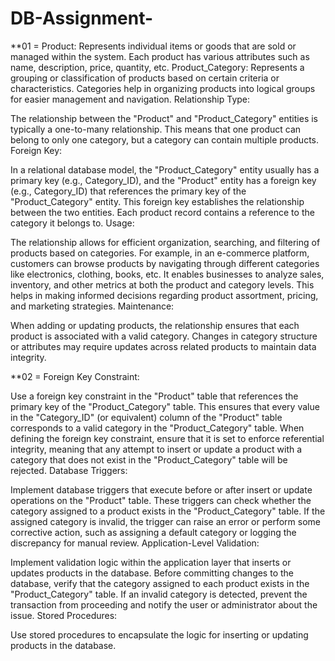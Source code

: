 # DB-Assignment-
**01 = Product: Represents individual items or goods that are sold or managed within the system. Each product has various attributes such as name, description, price, quantity, etc.
Product_Category: Represents a grouping or classification of products based on certain criteria or characteristics. Categories help in organizing products into logical groups for easier management and navigation.
Relationship Type:

The relationship between the "Product" and "Product_Category" entities is typically a one-to-many relationship. This means that one product can belong to only one category, but a category can contain multiple products.
Foreign Key:

In a relational database model, the "Product_Category" entity usually has a primary key (e.g., Category_ID), and the "Product" entity has a foreign key (e.g., Category_ID) that references the primary key of the "Product_Category" entity.
This foreign key establishes the relationship between the two entities. Each product record contains a reference to the category it belongs to.
Usage:

The relationship allows for efficient organization, searching, and filtering of products based on categories. For example, in an e-commerce platform, customers can browse products by navigating through different categories like electronics, clothing, books, etc.
It enables businesses to analyze sales, inventory, and other metrics at both the product and category levels. This helps in making informed decisions regarding product assortment, pricing, and marketing strategies.
Maintenance:

When adding or updating products, the relationship ensures that each product is associated with a valid category.
Changes in category structure or attributes may require updates across related products to maintain data integrity.


**02 = Foreign Key Constraint:

Use a foreign key constraint in the "Product" table that references the primary key of the "Product_Category" table. This ensures that every value in the "Category_ID" (or equivalent) column of the "Product" table corresponds to a valid category in the "Product_Category" table.
When defining the foreign key constraint, ensure that it is set to enforce referential integrity, meaning that any attempt to insert or update a product with a category that does not exist in the "Product_Category" table will be rejected.
Database Triggers:

Implement database triggers that execute before or after insert or update operations on the "Product" table. These triggers can check whether the category assigned to a product exists in the "Product_Category" table.
If the assigned category is invalid, the trigger can raise an error or perform some corrective action, such as assigning a default category or logging the discrepancy for manual review.
Application-Level Validation:

Implement validation logic within the application layer that inserts or updates products in the database.
Before committing changes to the database, verify that the category assigned to each product exists in the "Product_Category" table.
If an invalid category is detected, prevent the transaction from proceeding and notify the user or administrator about the issue.
Stored Procedures:

Use stored procedures to encapsulate the logic for inserting or updating products in the database.

